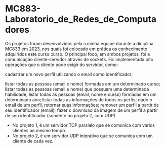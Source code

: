 # MC883-Laboratorio_de_Redes_de_Computadores
Os projetos foram desenvolvidos pela a minha equipe durante a diciplina MC833 em 2023, nos quais foi colocado em prática os conhecimento adquiridos este curso curso.
O principal foco, em ambos projetos, foi a comunicação cliente-servidor através de sockets. Foi implementada oito operações que o cliente pode exigir do servidor, como:

cadastrar um novo perfil utilizando o email como identificador;

listar todas as pessoas (email e nome) formadas em um determinado curso;
listar todas as pessoas (email e nome) que possuam uma determinada habilidade;
listar todas as pessoas (email, nome e curso) formadas em um determinado ano;
listar todas as informações de todos os perfis;
dado o email de um perfil, retornar suas informações;
remover um perfil a partir de seu identificador (email);
fazer o download da imagem de um perfil a partir de seu identificador (somente no projeto
2, com UDP).

* No projeto 1, é um servidor TCP paralelo que se comunica com varios clientes ao mesmo tempo.
* No projeto 2, é um servidor UDP interativo que se comunica com um cliente de cada vez.

